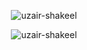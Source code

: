 <p align="center" margin="20px">
<img align="center" src="https://github-readme-stats.vercel.app/api?username=uzair-shakeel&show_icons=true&locale=en" alt="uzair-shakeel" />
</p>

<p align="center" >
    <img src="https://github-readme-streak-stats.herokuapp.com/?user=uzair-shakeel&" alt="uzair-shakeel" />
</p>
